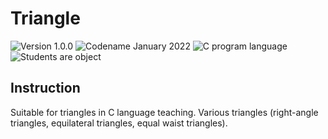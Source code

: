 # Triangle
![Version 1.0.0](https://img.shields.io/badge/Version-1.0.0-lightgreen)
![Codename January 2022](https://img.shields.io/badge/January-2022-lightgreen)
![C program language](https://img.shields.io/badge/Language-C-lightgreen)
![Students are object](https://img.shields.io/badge/Object-Students-lightgreen)

## Instruction  
Suitable for triangles in C language teaching. Various triangles (right-angle triangles, equilateral triangles, equal waist triangles).  
